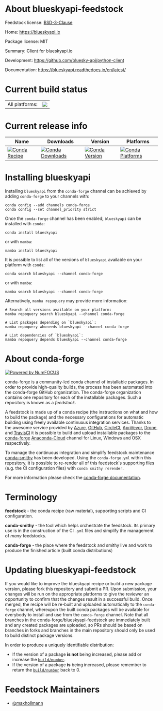 About blueskyapi-feedstock
==========================

Feedstock license: [BSD-3-Clause](https://github.com/conda-forge/blueskyapi-feedstock/blob/main/LICENSE.txt)

Home: https://blueskyapi.io

Package license: MIT

Summary: Client for blueskyapi.io

Development: https://github.com/bluesky-api/python-client

Documentation: https://blueskyapi.readthedocs.io/en/latest/

Current build status
====================


<table><tr><td>All platforms:</td>
    <td>
      <a href="https://dev.azure.com/conda-forge/feedstock-builds/_build/latest?definitionId=15608&branchName=main">
        <img src="https://dev.azure.com/conda-forge/feedstock-builds/_apis/build/status/blueskyapi-feedstock?branchName=main">
      </a>
    </td>
  </tr>
</table>

Current release info
====================

| Name | Downloads | Version | Platforms |
| --- | --- | --- | --- |
| [![Conda Recipe](https://img.shields.io/badge/recipe-blueskyapi-green.svg)](https://anaconda.org/conda-forge/blueskyapi) | [![Conda Downloads](https://img.shields.io/conda/dn/conda-forge/blueskyapi.svg)](https://anaconda.org/conda-forge/blueskyapi) | [![Conda Version](https://img.shields.io/conda/vn/conda-forge/blueskyapi.svg)](https://anaconda.org/conda-forge/blueskyapi) | [![Conda Platforms](https://img.shields.io/conda/pn/conda-forge/blueskyapi.svg)](https://anaconda.org/conda-forge/blueskyapi) |

Installing blueskyapi
=====================

Installing `blueskyapi` from the `conda-forge` channel can be achieved by adding `conda-forge` to your channels with:

```
conda config --add channels conda-forge
conda config --set channel_priority strict
```

Once the `conda-forge` channel has been enabled, `blueskyapi` can be installed with `conda`:

```
conda install blueskyapi
```

or with `mamba`:

```
mamba install blueskyapi
```

It is possible to list all of the versions of `blueskyapi` available on your platform with `conda`:

```
conda search blueskyapi --channel conda-forge
```

or with `mamba`:

```
mamba search blueskyapi --channel conda-forge
```

Alternatively, `mamba repoquery` may provide more information:

```
# Search all versions available on your platform:
mamba repoquery search blueskyapi --channel conda-forge

# List packages depending on `blueskyapi`:
mamba repoquery whoneeds blueskyapi --channel conda-forge

# List dependencies of `blueskyapi`:
mamba repoquery depends blueskyapi --channel conda-forge
```


About conda-forge
=================

[![Powered by
NumFOCUS](https://img.shields.io/badge/powered%20by-NumFOCUS-orange.svg?style=flat&colorA=E1523D&colorB=007D8A)](https://numfocus.org)

conda-forge is a community-led conda channel of installable packages.
In order to provide high-quality builds, the process has been automated into the
conda-forge GitHub organization. The conda-forge organization contains one repository
for each of the installable packages. Such a repository is known as a *feedstock*.

A feedstock is made up of a conda recipe (the instructions on what and how to build
the package) and the necessary configurations for automatic building using freely
available continuous integration services. Thanks to the awesome service provided by
[Azure](https://azure.microsoft.com/en-us/services/devops/), [GitHub](https://github.com/),
[CircleCI](https://circleci.com/), [AppVeyor](https://www.appveyor.com/),
[Drone](https://cloud.drone.io/welcome), and [TravisCI](https://travis-ci.com/)
it is possible to build and upload installable packages to the
[conda-forge](https://anaconda.org/conda-forge) [Anaconda-Cloud](https://anaconda.org/)
channel for Linux, Windows and OSX respectively.

To manage the continuous integration and simplify feedstock maintenance
[conda-smithy](https://github.com/conda-forge/conda-smithy) has been developed.
Using the ``conda-forge.yml`` within this repository, it is possible to re-render all of
this feedstock's supporting files (e.g. the CI configuration files) with ``conda smithy rerender``.

For more information please check the [conda-forge documentation](https://conda-forge.org/docs/).

Terminology
===========

**feedstock** - the conda recipe (raw material), supporting scripts and CI configuration.

**conda-smithy** - the tool which helps orchestrate the feedstock.
                   Its primary use is in the construction of the CI ``.yml`` files
                   and simplify the management of *many* feedstocks.

**conda-forge** - the place where the feedstock and smithy live and work to
                  produce the finished article (built conda distributions)


Updating blueskyapi-feedstock
=============================

If you would like to improve the blueskyapi recipe or build a new
package version, please fork this repository and submit a PR. Upon submission,
your changes will be run on the appropriate platforms to give the reviewer an
opportunity to confirm that the changes result in a successful build. Once
merged, the recipe will be re-built and uploaded automatically to the
`conda-forge` channel, whereupon the built conda packages will be available for
everybody to install and use from the `conda-forge` channel.
Note that all branches in the conda-forge/blueskyapi-feedstock are
immediately built and any created packages are uploaded, so PRs should be based
on branches in forks and branches in the main repository should only be used to
build distinct package versions.

In order to produce a uniquely identifiable distribution:
 * If the version of a package **is not** being increased, please add or increase
   the [``build/number``](https://docs.conda.io/projects/conda-build/en/latest/resources/define-metadata.html#build-number-and-string).
 * If the version of a package **is** being increased, please remember to return
   the [``build/number``](https://docs.conda.io/projects/conda-build/en/latest/resources/define-metadata.html#build-number-and-string)
   back to 0.

Feedstock Maintainers
=====================

* [@maxhollmann](https://github.com/maxhollmann/)

